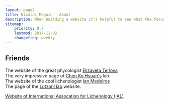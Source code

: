```yaml
---
layout: page2
title: Nicolas Magain - About 
description: When building a website it's helpful to see what the focus of your site is. This page is an example of how to show a website's focus.
sitemap:
    priority: 0.7
    lastmod: 2017-11-02
    changefreq: weekly
---
```

## Friends


<p> The website of the great phycologist <a href="https://eterlova.weebly.com/"> Elizaveta Terlova</a>
<br /> The very impressive page of <a href="https://kohsuanchen.wixsite.com/fungi">Chen Ko Hsuan's</a> lab.
<br /> The website of the cool lichenologist <a href="https://imedeirosbotany.wordpress.com/"> Ian Medeiros</a>
<br /> The page of the <a href="http://lutzonilab.org/"> Lutzoni lab</a> website. </p>

  <p>
<a href="http://www.lichenology.org/">Website of International Assocation for Lichenology (IAL)</a></p>
</div>
